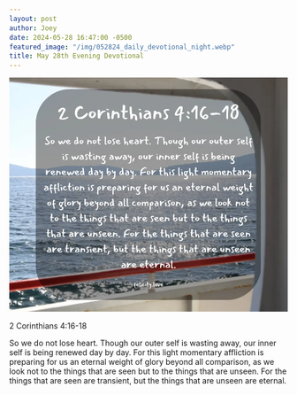 ```yaml
---
layout: post
author: Joey
date: 2024-05-28 16:47:00 -0500
featured_image: "/img/052824_daily_devotional_night.webp"
title: May 28th Evening Devotional
---
```


[![May 28th 2024 - Evening Devotional](/img/052824_daily_devotional_night.webp)](/img/052824_daily_devotional_night.webp)

2 Corinthians 4:16-18

So we do not lose heart. Though our outer self is wasting away, our inner self is being renewed day by day. For this light momentary affliction is preparing for us an eternal weight of glory beyond all comparison, as we look not to the things that are seen but to the things that are unseen. For the things that are seen are transient, but the things that are unseen are eternal.

